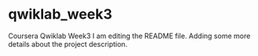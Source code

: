 # qwiklab_week3
Coursera Qwiklab Week3
I am editing the README file. Adding some more details about the project description.
